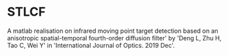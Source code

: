 # STLCF
A matlab realisation on infrared moving point target detection based on an anisotropic spatial-temporal fourth-order diffusion filter'  by 'Deng L, Zhu H, Tao C, Wei Y' in 'International Journal of Optics. 2019 Dec'.
